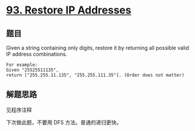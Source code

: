 # [93. Restore IP Addresses](https://leetcode-cn.com/problems/restore-ip-addresses/)

## 题目
Given a string containing only digits, restore it by returning all possible valid IP address combinations.

```
For example:
Given "25525511135",
return ["255.255.11.135", "255.255.111.35"]. (Order does not matter)
```
## 解题思路

见程序注释

下次做此题，不要用 DFS 方法。普通的递归更快。